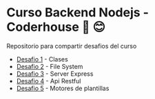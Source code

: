 # Curso Backend Nodejs - Coderhouse 🚀 😊

Repositorio para compartir desafios del curso

* [Desafio 1](https://github.com/omairapalacios/course_backend_nodejs/blob/main/Desafio_001/index.js) - Clases
* [Desafio 2](https://github.com/omairapalacios/course_backend_nodejs/tree/main/Desafio_002) - File System
* [Desafio 3](https://github.com/omairapalacios/course_backend_nodejs/tree/main/Desafio_003) - Server Express
* [Desafio 4](https://github.com/omairapalacios/course_backend_nodejs/tree/main/Desafio_004) - Api Restful
* [Desafio 5](https://github.com/omairapalacios/course_backend_nodejs/tree/main/Desafio_005) - Motores de plantillas

